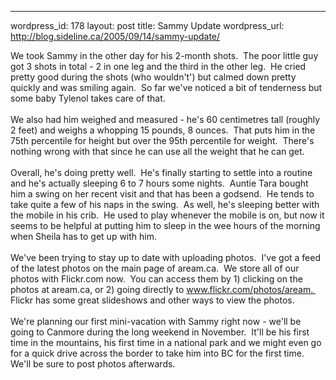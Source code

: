 --- 
wordpress_id: 178
layout: post
title: Sammy Update
wordpress_url: http://blog.sideline.ca/2005/09/14/sammy-update/

We took Sammy in the other day for his 2-month shots.  The poor
little guy got 3 shots in total - 2 in one leg and the third in the
other leg.  He cried pretty good during the shots (who wouldn't')
but calmed down pretty quickly and was smiling again.  So far
we've noticed a bit of tenderness but some baby Tylenol takes care of
that.<br />
<br />
We also had him weighed and measured - he's 60 centimetres tall
(roughly 2 feet) and weighs a whopping 15 pounds, 8 ounces.  That
puts him in the 75th percentile for height but over the 95th percentile
for weight.  There's nothing wrong with that since he can use all
the weight that he can get.<br />
<br />
Overall, he's doing pretty well.  He's finally starting to settle
into a routine and he's actually sleeping 6 to 7 hours some
nights.  Auntie Tara bought him a swing on her recent visit and
that has been a godsend.  He tends to take quite a few of his naps
in the swing.  As well, he's sleeping better with the mobile in
his crib.  He used to play whenever the mobile is on, but now it
seems to be helpful at putting him to sleep in the wee hours of the
morning when Sheila has to get up with him.<br />
<br />
We've been trying to stay up to date with uploading photos.  I've
got a feed of the latest photos on the main page of aream.ca.  We
store all of our photos with Flickr.com now.  You can access them
by 1) clicking on the photos at aream.ca, or 2) going directly to
www.flickr.com/photos/aream.  Flickr has some great slideshows and
other ways to view the photos.<br />
<br />
We're planning our first mini-vacation with Sammy right now - we'll be
going to Canmore during the long weekend in November.  It'll be
his first time in the mountains, his first time in a national park and
we might even go for a quick drive across the border to take him into
BC for the first time.  We'll be sure to post photos afterwards.<br />
<br />
